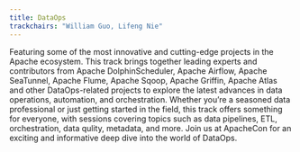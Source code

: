 ```yaml
---
title: DataOps
trackchairs: "William Guo, Lifeng Nie"
---
```

Featuring some of the most innovative and cutting-edge projects in the Apache ecosystem. This track brings together leading experts and contributors from Apache DolphinScheduler, Apache Airflow, Apache SeaTunnel, Apache Flume, Apache Sqoop, Apache Griffin, Apache Atlas and other DataOps-related projects to explore the latest advances in data operations, automation, and orchestration. Whether you’re a seasoned data professional or just getting started in the field, this track offers something for everyone, with sessions covering topics such as data pipelines, ETL, orchestration, data qulity, metadata, and more. Join us at ApacheCon for an exciting and informative deep dive into the world of DataOps.

